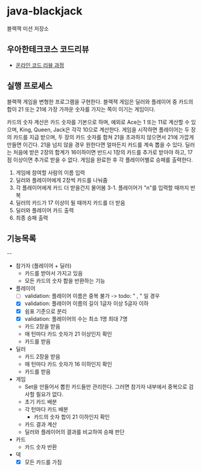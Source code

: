 # java-blackjack

블랙잭 미션 저장소

## 우아한테크코스 코드리뷰

- [온라인 코드 리뷰 과정](https://github.com/woowacourse/woowacourse-docs/blob/master/maincourse/README.md)

## 실행 프로세스

블랙잭 게임을 변형한 프로그램을 구현한다. 블랙잭 게임은 딜러와 플레이어 중 카드의 합이 21 또는 21에 가장 가까운 숫자를 가지는 쪽이 이기는 게임이다.

카드의 숫자 계산은 카드 숫자를 기본으로 하며, 예외로 Ace는 1 또는 11로 계산할 수 있으며, King, Queen, Jack은 각각 10으로 계산한다.
게임을 시작하면 플레이어는 두 장의 카드를 지급 받으며, 두 장의 카드 숫자를 합쳐 21을 초과하지 않으면서 21에 가깝게 만들면 이긴다. 21을 넘지 않을 경우 원한다면 얼마든지 카드를 계속 뽑을 수 있다.
딜러는 처음에 받은 2장의 합계가 16이하이면 반드시 1장의 카드를 추가로 받아야 하고, 17점 이상이면 추가로 받을 수 없다.
게임을 완료한 후 각 플레이어별로 승패를 출력한다.

1. 게임에 참여할 사람의 이름 입력
2. 딜러와 플레이어에게 2장씩 카드를 나눠줌
3. 각 플레이어에게 카드 더 받을건지 물어봄
   3-1. 플레이어가 "n"를 입력할 때까지 반복
4. 딜러의 카드가 17 이상이 될 때까지 카드를 더 받음
5. 딜러와 플레이어 카드 출력
6. 최종 승패 출력

## 기능목록

--

- 참가자 (플레이어 + 딜러)
  - 카드를 받아서 가지고 있음
  - 모든 카드의 숫자 합을 반환하는 기능
- 플레이어
  - [ ] validation: 플레이어 이름은 중복 불가 -> todo: "  , " 일 경우
  - [x] validation: 플레이어 이름의 길이 1글자 이상 5글자 이하
  - [x] 쉼표 기준으로 분리
  - [x] validation: 플레이어의 수는 최소 1명 최대 7명
  - 카드 2장을 받음
  - 매 턴마다 카드 숫자가 21 이상인지 확인
  - 카드를 받음
- 딜러
  - 카드 2장을 받음
  - 매 턴마다 카드 숫자가 16 이하인지 확인
  - 카드를 받음
- 게임
  - Set을 만들어서 뽑힌 카드들만 관리한다. 그러면 참가자 내부에서 중복으로 검사할 필요가 없다.
  - 초기 카드 배분
  - 각 턴마다 카드 배분
    - 카드의 숫자 합이 21 이하인지 확인
  - 카드 결과 계산 
  - 딜러와 플레이어의 결과를 비교하여 승패 판단
- 카드
  - 카드 숫자 반환
- 덱
  - [x] 모든 카드를 가짐
